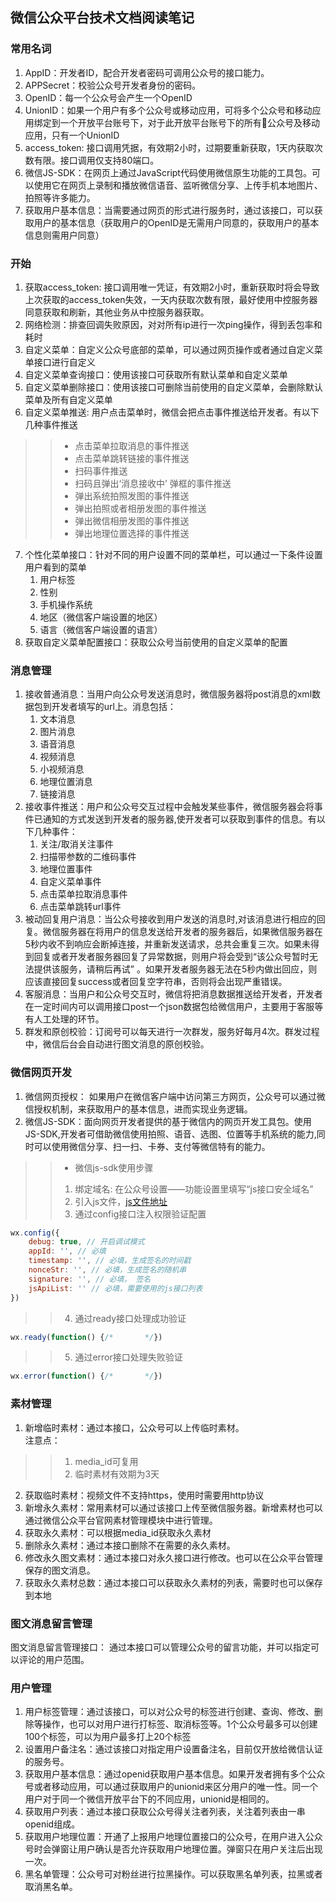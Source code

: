 ## 微信公众平台技术文档阅读笔记

### 常用名词   
1. AppID：开发者ID，配合开发者密码可调用公众号的接口能力。    
2. APPSecret：校验公众号开发者身份的密码。
3. OpenID：每一个公众号会产生一个OpenID    
4. UnionID：如果一个用户有多个公众号或移动应用，可将多个公众号和移动应用绑定到一个开放平台账号下，对于此开放平台账号下的所有公众号及移动应用，只有一个UnionID    
5. access_token: 接口调用凭据，有效期2小时，过期要重新获取，1天内获取次数有限。接口调用仅支持80端口。    
6. 微信JS-SDK：在网页上通过JavaScript代码使用微信原生功能的工具包。可以使用它在网页上录制和播放微信语音、监听微信分享、上传手机本地图片、拍照等许多能力。    
7. 获取用户基本信息：当需要通过网页的形式进行服务时，通过该接口，可以获取用户的基本信息（获取用户的OpenID是无需用户同意的，获取用户的基本信息则需用户同意）    

### 开始    
1. 获取access_token: 接口调用唯一凭证，有效期2小时，重新获取时将会导致上次获取的access_token失效，一天内获取次数有限，最好使用中控服务器同意获取和刷新，其他业务从中控服务器获取。   
2. 网络检测：排查回调失败原因，对对所有ip进行一次ping操作，得到丢包率和耗时    
3. 自定义菜单：自定义公众号底部的菜单，可以通过网页操作或者通过自定义菜单接口进行自定义    
4. 自定义菜单查询接口：使用该接口可获取所有默认菜单和自定义菜单    
5. 自定义菜单删除接口：使用该接口可删除当前使用的自定义菜单，会删除默认菜单及所有自定义菜单    
6. 自定义菜单推送: 用户点击菜单时，微信会把点击事件推送给开发者。有以下几种事件推送    
>> * 点击菜单拉取消息的事件推送   
>> * 点击菜单跳转链接的事件推送
>> * 扫码事件推送
>> * 扫码且弹出‘消息接收中’  弹框的事件推送
>> * 弹出系统拍照发图的事件推送
>> * 弹出拍照或者相册发图的事件推送
>> * 弹出微信相册发图的事件推送
>> * 弹出地理位置选择的事件推送    
7. 个性化菜单接口：针对不同的用户设置不同的菜单栏，可以通过一下条件设置用户看到的菜单    
    1. 用户标签    
    2. 性别    
    3. 手机操作系统    
    4. 地区（微信客户端设置的地区）    
    5. 语言（微信客户端设置的语言）
8. 获取自定义菜单配置接口：获取公众号当前使用的自定义菜单的配置
### 消息管理
1. 接收普通消息：当用户向公众号发送消息时，微信服务器将post消息的xml数据包到开发者填写的url上。消息包括：    
    1. 文本消息
    2. 图片消息
    3. 语音消息
    4. 视频消息
    5. 小视频消息
    6. 地理位置消息
    7. 链接消息
2. 接收事件推送：用户和公众号交互过程中会触发某些事件，微信服务器会将事件已通知的方式发送到开发者的服务器,使开发者可以获取到事件的信息。有以下几种事件：    
    1. 关注/取消关注事件
    2. 扫描带参数的二维码事件
    3. 地理位置事件
    4. 自定义菜单事件
    5. 点击菜单拉取消息事件
    6. 点击菜单跳转url事件
3. 被动回复用户消息：当公众号接收到用户发送的消息时,对该消息进行相应的回复。微信服务器在将用户的信息发送给开发者的服务器后，如果微信服务器在5秒内收不到响应会断掉连接，并重新发送请求，总共会重复三次。如果未得到回复或者开发者服务器回复了异常数据，则用户将会受到“该公众号暂时无法提供该服务，请稍后再试” 。如果开发者服务器无法在5秒内做出回应，则应该直接回复success或者回复空字符串，否则将会出现严重错误。    
4. 客服消息：当用户和公众号交互时，微信将把消息数据推送给开发者，开发者在一定时间内可以调用接口post一个json数据包给微信用户，主要用于客服等有人工处理的环节。
5. 群发和原创校验：订阅号可以每天进行一次群发，服务好每月4次。群发过程中，微信后台会自动进行图文消息的原创校验。

### 微信网页开发
1. 微信网页授权： 如果用户在微信客户端中访问第三方网页，公众号可以通过微信授权机制，来获取用户的基本信息，进而实现业务逻辑。
2. 微信JS-SDK：面向网页开发者提供的基于微信内的网页开发工具包。使用JS-SDK,开发者可借助微信使用拍照、语音、选图、位置等手机系统的能力,同时可以使用微信分享、扫一扫、卡券、支付等微信特有的能力。
>> * 微信js-sdk使用步骤
>> 1. 绑定域名: 在公众号设置——功能设置里填写“js接口安全域名”
>> 2. 引入js文件，[js文件地址](http://res.wx.qq.com/open/js/jweixin-1.4.0.js)
>> 3. 通过config接口注入权限验证配置    
```javascript
wx.config({
    debug: true, // 开启调试模式
    appId: '', // 必填
    timestamp: '', // 必填，生成签名的时间戳
    nonceStr: '', // 必填，生成签名的随机串
    signature: '', // 必填， 签名
    jsApiList: '' // 必填，需要使用的js接口列表
})

```
>> 4. 通过ready接口处理成功验证
```javascript
wx.ready(function() {/*       */})
```
>> 5. 通过error接口处理失败验证
```javascript
wx.error(function() {/*       */})            
```
### 素材管理
1. 新增临时素材：通过本接口，公众号可以上传临时素材。    
注意点：
>> 1. media_id可复用
>> 2. 临时素材有效期为3天
2. 获取临时素材：视频文件不支持https，使用时需要用http协议
3. 新增永久素材：常用素材可以通过该接口上传至微信服务器。新增素材也可以通过微信公众平台官网素材管理模块中进行管理。
4. 获取永久素材：可以根据media_id获取永久素材
5. 删除永久素材：通过本接口删除不在需要的永久素材。
6. 修改永久图文素材：通过本接口对永久接口进行修改。也可以在公众平台管理保存的图文消息。
7. 获取永久素材总数：通过本接口可以获取永久素材的列表，需要时也可以保存到本地
### 图文消息留言管理
 图文消息留言管理接口： 通过本接口可以管理公众号的留言功能，并可以指定可以评论的用户范围。
### 用户管理
1. 用户标签管理：通过该接口，可以对公众号的标签进行创建、查询、修改、删除等操作，也可以对用户进行打标签、取消标签等。1个公众号最多可以创建100个标签，可以为用户最多打上20个标签
2. 设置用户备注名：通过该接口对指定用户设置备注名，目前仅开放给微信认证的服务号。
3. 获取用户基本信息：通过openid获取用户基本信息。如果开发者拥有多个公众号或者移动应用，可以通过获取用户的unionid来区分用户的唯一性。同一个用户对于同一个微信开放平台下的不同应用，unionid是相同的。
4. 获取用户列表：通过本接口获取公众号得关注者列表，关注着列表由一串openid组成。
5. 获取用户地理位置：开通了上报用户地理位置接口的公众号，在用户进入公众号时会弹窗让用户确认是否允许获取用户地理位置。弹窗只在用户关注后出现一次。
6. 黑名单管理：公众号可对粉丝进行拉黑操作。可以获取黑名单列表，拉黑或者取消黑名单。

    
